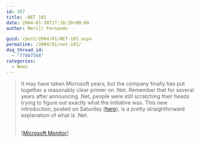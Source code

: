 ```yaml
---
id: 367
title: .NET 101
date: 2004-01-30T17:18:28+00:00
author: Merill Fernando

guid: /post/2004/01/NET-101.aspx
permalink: /2004/01/net-101/
dsq_thread_id:
  - "77807568"
categories:
  - News
---
```

<body xmlns="http://www.w3.org/1999/xhtml">
    <div class="Section1">
        <blockquote style='margin-top:5.0pt;margin-bottom:5.0pt'> 
        <p>
            It may have taken Microsoft years, but the company finally has put together a reasonably
            clear primer on .Net. Remember that for several years after announcing .Net, people
            were still scratching their heads trying to figure out exactly what the initiative
            was. This new introduction, posted on Saturday (<a href="http://www.microsoft.com/net/basics/whatis.asp" title="http://www.microsoft.com/net/basics/whatis.asp">here</a>),
            is a pretty straightforward explanation of what is .Net.
        </p>
        <p class="MsoNormal">
            <br />
            [<a href="http://www.microsoftmonitor.com/archives/002225.html">Microsoft Monitor</a>]
        </p>
        </blockquote>
    </div>
</body>